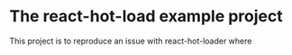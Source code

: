 # The react-hot-load example project
This project is to reproduce an issue with react-hot-loader where 
